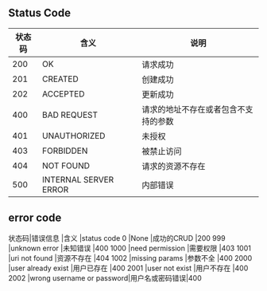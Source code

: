 ## Status Code
状态码|含义                  |说明
-----|----------------------|----
200  |OK                    |请求成功
201  |CREATED               |创建成功
202  |ACCEPTED              |更新成功
400  |BAD REQUEST           |请求的地址不存在或者包含不支持的参数
401  |UNAUTHORIZED          |未授权
403  |FORBIDDEN             |被禁止访问
404  |NOT FOUND             |请求的资源不存在
500  |INTERNAL SERVER ERROR |内部错误

## error code
状态码|错误信息                   |含义          |status code
0    |None                      |成功的CRUD    |200
999  |unknown error             |未知错误      |400
1000 |need permission           |需要权限      |403
1001 |uri not found             |资源不存在     |404
1002 |missing params            |参数不全      |400
2000 |user already exist        |用户已存在     |400
2001 |user not exist            |用户不存在     |400
2002 |wrong username or password|用户名或密码错误|400
